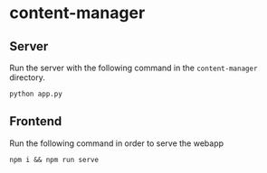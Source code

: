# content-manager

## Server

Run the server with the following command in the `content-manager` directory.

```console
python app.py
```

## Frontend

Run the following command in order to serve the webapp

```console
npm i && npm run serve
```